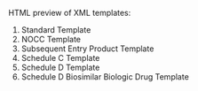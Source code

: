 HTML preview of XML templates:
1. Standard Template
1. NOCC Template
1. Subsequent Entry Product Template
1. Schedule C Template
1. Schedule D Template
1. Schedule D Biosimilar Biologic Drug Template

